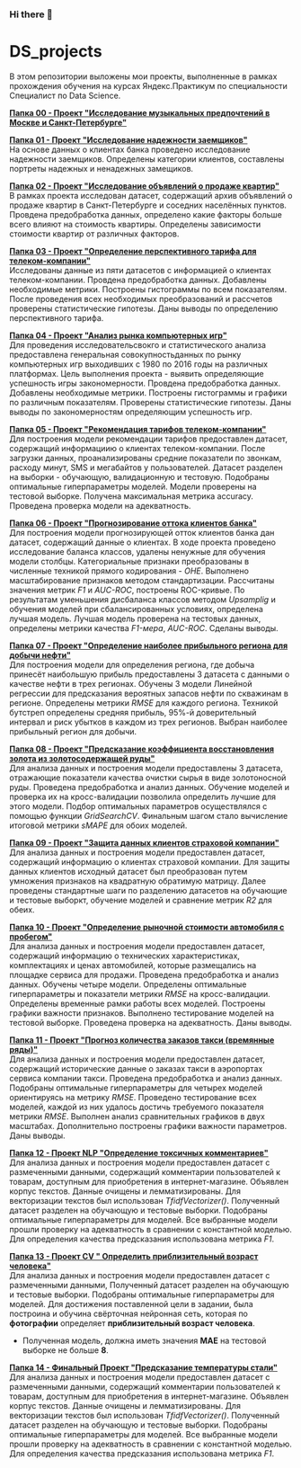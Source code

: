 ### Hi there 👋

# DS_projects

В этом репозитории выложены мои проекты, выполненные в рамках прохождения обучения на курсах Яндекс.Практикум по специальности Специалист по Data Science.

**[Папка 00 - Проект "Исследование музыкальных предпочтений в Москве и Санкт-Петербурге"](00_Music_in_city/00_Мusic_in_city.ipynb)**


**[Папка 01 - Проект "Исследование надежности заемщиков"](01_Research_of_borrowers_reliability/01_Bank_customer_research.ipynb)**
<br>На основе данных о клиентах банка проведено исследование надежности заемщиков. Определены категории клиентов, составлены портреты надежных и ненадежных замещиков.

**[Папка 02 - Проект "Исследование объявлений о продаже квартир"](02_Apartments_sale_announcements_research/02_Apartments_sale_announcements_research.ipynb)**
<br>В рамках проекта исследован датасет, содержащий архив объявлений о продаже квартир в Санкт-Петербурге и соседних населённых пунктов. Провдена предобработка данных, 
определено какие факторы больше всего влияют на стоимость квартиры. Определены зависимости стоимости квартир от различных факторов.

**[Папка 03 - Проект "Определение перспективного тарифа для телеком-компании"](03_Determination_of_a_promising_tariff_for_a_telecom_company/03_Determination_of_a_promisin.ipynb)**
<br>Исследованы данные из пяти датасетов с информацией о клиентах телеком-компании. Провдена предобработка данных. Добавлены необходимые метрики.
 Построены гистограммы по всем показателям. После проведения всех необходимых преобразований и рассчетов проверены статистические гипотезы.
 Даны выводы по определению перспективного тарифа.

**[Папка 04 - Проект "Анализ рынка компьютерных игр"](04_Analysis_of_the_video_games_market/04_Analysis_of_the_video_games_market.ipynb)**
<br>Для проведения исследовательсвокго и статистического анализа предоставлена генеральная совокупностьданных по рынку компьютерных игр выходивших с 1980 по 2016 годы на различных платформах. Цель выполнения проекта - выявить определяющие успешность игры закономерности. Провдена предобработка данных. Добавлены необходимые метрики. Построены гистограммы и графики по различным показателям. Проверены статистические гипотезы. Даны выводы по закономерностям определяющим успешность игр.

**[Папка 05 - Проект "Рекомендация тарифов телеком-компании"](05_Tariff_recommendation/05_Tariff_recommendation.ipynb)**
<br>Для построения модели рекомендации тарифов предоставлен датасет, содержащий информациию о клиентах телеком-компании. После загрузки данных, проанализированы средние показатели 
по звонкам, расходу минут, SMS и мегабайтов у пользователей. Датасет разделен на выборки - обучающую, валидационную и тестовую. Подобраны оптимальные гиперпараметры моделей.
 Модели проверены на тестовой выборке. Получена максимальная метрика accuracy. Проведена проверка модели на адекватность.

**[Папка 06 - Проект "Прогнозирование оттока клиентов банка"](06_Customer_churn_prediction/06_Customer_churn_prediction.ipynb)**
<br>Для построения модели прогнозирующей отток клиентов банка дан датасет, содержащий данные о клиентах. В ходе проекта проведено исследование баланса классов, удалены ненужные 
для обучения модели столбцы. Категориальные признаки преобразованы в численные техникой прямого кодирования - *OHE*. Выполнено масштабирование признаков методом стандартизации. 
Рассчитаны значения метрик *F1* и *AUC-ROC*, построены ROC-кривые. По результатам уменьшения дисбаланса классов методом *Upsamplig* и обучения моделей при сбалансированных условиях,
определена лучшая модель. Лучшая модель проверена на тестовых данных, определены метрики качества *F1-мера*, *AUC-ROC*. Сделаны выводы.

**[Папка 07 - Проект "Определение наиболее прибыльного региона для добычи нефти"](07_Determining_the_most_profitable_region_for_oil_production/07_Determining_the_most_profit.ipynb)**
<br>Для построения модели для определения региона, где добыча принесёт наибольшую прибыль предоставлены 3 датасета с данными о качестве нефти в трех регионах. 
Обучены 3 модели Линейной регрессии для предсказания вероятных запасов нефти по скважинам в регионе. Определены метрики *RMSE* для каждого региона. Техникой бутстреп определены средняя прибыль, 95%-й доверительный интервал и риск убытков в каждом из трех регионов. Выбран наиболее прибыльный регион для добычи.

**[Папка 08 - Проект "Предсказание коэффициента восстановления золота из золотосодержащей руды"](08_Gold_recovery_rate_prediction/08_Gold_recovery_rate_prediction.ipynb)**
<br>Для анализа данных и построения модели предоставлены 3 датасета, отражающие показатели качества очистки сырья в виде золотоносной руды. Проведена предобработка и анализ данных. 
Обучение моделей и проверка их на кросс-валидации позволила определить лучшие для этого модели. Подбор оптимальных параметров осуществлялся с помощью функции *GridSearchCV*.
 Финальным шагом стало вычисление итоговой метрики *sMAPE* для обоих моделей.

**[Папка 09 - Проект "Защита данных клиентов страховой компании"](09_Protection_of_insurance_company_customer_data/09_Protection_of_insurance_company_custome.ipynb)**
<br>Для анализа данных и построения модели предоставлен датасет, содержащий информацию о клиентах страховой компании. Для защиты данных клиентов исходный датасет был преобразован 
путем умножения признаков на квадратную обратимую матрицу. Далее проведены стандартные шаги по разделению датасетов на обучающие и тестовые выборкт, обучение моделей и сравнение метрик 
*R2* для обеих.

**[Папка 10 - Проект "Определение рыночной стоимости автомобиля с пробегом"](10_Determining_the_used_car_price/10_Determining_the_used_car_price.ipynb)**
<br>Для анализа данных и построения модели предоставлен датасет, содержащий информацию о технических характеристиках, комплектациях и ценах автомобилей, которые размещались на площадке
 сервиса для продажи. Проведена предобработка и анализ данных. Обучены четыре модели. Определены оптимальные гиперпараметры и показатели метрики *RMSE* на кросс-валидации.
 Определены временные рамки работы всех моделей. Построены графики важности признаков. Выполнено тестирование моделей на тестовой выборке. Проведена проверка на адекватность.
 Даны выводы.

**[Папка 11 - Проект "Прогноз количества заказов такси (времянные ряды)"](11_Number_of_taxi_orders_prediction/11_Number_of_taxi_orders_prediction.ipynb)**
<br>Для анализа данных и построения модели предоставлен датасет, содержащий исторические данные о заказах такси в аэропортах сервиса компании такси. Проведена предобработка и анализ данных. 
Подобраны оптимальные гиперпараметры для четырех моделей ориентируясь на метрику *RMSE*. Проведено тестирование всех моделей, каждой из них удалось достичь 
требуемого показателя метрики *RMSE*.
 Выполнен анализ сравнительных графиков в двух масштабах. Дополнительно построены графики важности параметров. Даны выводы.

**[Папка 12 - Проект NLP "Определение токсичных комментариев"](https://github.com/Kirill-Kiselev/DS_project/tree/main/12_Determining_of_toxic_comments)**
<br>Для анализа данных и построения модели предоставлен датасет с размеченными данными, содержащий комментарии пользователей к товарам, доступным для приобретения в интернет-магазине.
 Объявлен корпус текстов. Данные очищены и лемматизированы. Для векторизации текстов был использован *TfidfVectorizer()*. Полученный датасет разделен на обучающую и тестовые выборки. 
Подобраны оптимальные гиперпараметры для моделей. Все выбранные модели прошли проверку на адекватность в сравнении с константной моделью. Для определения качества предсказания
 использована метрика *F1*.

**[Папка 13 - Проект CV " Определить __приблизительный возраст человека__"](https://github.com/Kirill-Kiselev/DS_project/tree/main/12_Determining_of_toxic_comments)**
<br>Для анализа данных и построения модели предоставлен датасет с размеченными данными, Полученный датасет разделен на обучающую и тестовые выборки. 
Подобраны оптимальные гиперпараметры для моделей. Для достижения поставленной цели в задании, была  построина и обучина свёрточная нейронная сеть, которая по __фотографии__ определяет
 __приблизительный возраст человека__.
 - Полученная модель, должна иметь значения __MAE__ на тестовой выборке не больше __8__.

**[Папка 14 - Финальный Проект "Предсказание температуры стали"](https://github.com/Kirill-Kiselev/DS_project/tree/main/12_Determining_of_toxic_comments)**
<br>Для анализа данных и построения модели предоставлен датасет с размеченными данными, содержащий комментарии пользователей к товарам, доступным для приобретения в интернет-магазине.
 Объявлен корпус текстов. Данные очищены и лемматизированы. Для векторизации текстов был использован *TfidfVectorizer()*. Полученный датасет разделен на обучающую и тестовые выборки. 
Подобраны оптимальные гиперпараметры для моделей. Все выбранные модели прошли проверку на адекватность в сравнении с константной моделью. Для определения качества предсказания
 использована метрика *F1*.
